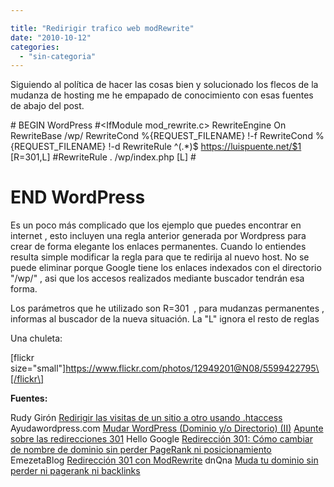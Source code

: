 ```yaml
---

title: "Redirigir trafico web modRewrite"
date: "2010-10-12"
categories: 
  - "sin-categoria"
---
```


Siguiendo al política de hacer las cosas bien y solucionado los flecos de la mudanza de hosting me he empapado de conocimiento con esas fuentes de abajo del post.

\# BEGIN WordPress
#<IfModule mod\_rewrite.c>
RewriteEngine On
RewriteBase /wp/
RewriteCond %{REQUEST\_FILENAME} !-f
RewriteCond %{REQUEST\_FILENAME} !-d
RewriteRule ^(.\*)$ https://luispuente.net/$1 \[R=301,L\]
#RewriteRule . /wp/index.php \[L\]
#</IfModule>

# END WordPress

Es un poco más complicado que los ejemplo que puedes encontrar en internet , esto incluyen una regla anterior generada por Wordpress para crear de forma elegante los enlaces permanentes. Cuando lo entiendes resulta simple modificar la regla para que te redirija al nuevo host. No se puede eliminar porque Google tiene los enlaces indexados con el directorio "/wp/" , asi que los accesos realizados mediante buscador tendrán esa forma.

Los parámetros que he utilizado son R=301  , para mudanzas permanentes , informas al buscador de la nueva situación. La "L" ignora el resto de reglas

Una chuleta:

\[flickr size="small"\]https://www.flickr.com/photos/12949201@N08/5599422795\[/flickr\]

**Fuentes:**

Rudy Girón [Redirigir las visitas de un sitio a otro usando .htaccess](https://www.rudygiron.com/ciberspacio/redirigir-las-visitas-de-un-sitio-a-otro-usando-htaccess.html) Ayudawordpress.com [Mudar WordPress (Dominio y/o Directorio) (II)](https://ayudawordpress.com/mudar-wordpress-dominio-yo-directorio-ii/) [Apunte sobre las redirecciones 301](https://ayudawordpress.com/apunte-sobre-las-redirecciones-301/) Hello Google [Redirección 301: Cómo cambiar de nombre de dominio sin perder PageRank ni posicionamiento](https://www.hellogoogle.com/301_cambiar_dominio_page_rank/) EmezetaBlog [Redirección 301 con ModRewrite](https://www.emezeta.com/articulos/redireccion-301-cambiando-de-url) dnQna [Muda tu dominio sin perder ni pagerank ni backlinks](https://dnqna.com/seo/muda-tu-dominio-sin-perder-ni-pagerank-ni-backlinks/)
